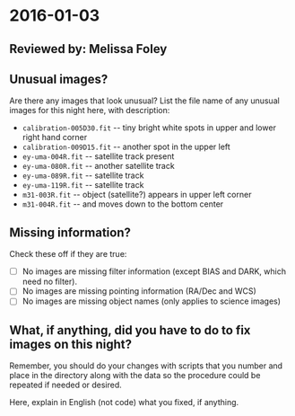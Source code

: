 # 2016-01-03

## Reviewed by:   Melissa Foley

## Unusual images?

Are there any images that look unusual? List the file name of any unusual images for this night here, with description:

+ `calibration-005D30.fit` -- tiny bright white spots in upper and lower right hand corner
+ `calibration-009D15.fit` -- another spot in the upper left
+ `ey-uma-004R.fit` -- satellite track present
+ `ey-uma-080R.fit` -- another satellite track
+ `ey-uma-089R.fit` --  satellite track
+ `ey-uma-119R.fit` -- satellite track
+ `m31-003R.fit` -- object (satellite?) appears in upper left corner
+ `m31-004R.fit` -- and moves down to the bottom center

## Missing information?

Check these off if they are true:

- [ ] No images are missing filter information (except BIAS and DARK, which need no filter).
- [ ] No images are missing pointing information (RA/Dec and WCS)
- [ ] No images are missing object names (only applies to science images)

## What, if anything, did you have to do to fix images on this night?

Remember, you should do your changes with scripts that you number and place in the
directory along with the data so the procedure could be repeated if needed or
desired.

Here, explain in English (not code) what you fixed, if anything.

